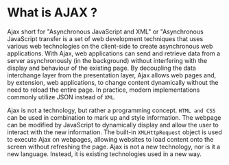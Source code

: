 # **What is AJAX** ?

Ajax short for "Asynchronous JavaScript and XML" or "Asynchronous JavaScript transfer  is a set of web development techniques that uses various web technologies on the client-side to create asynchronous web applications. With Ajax, web applications can send and retrieve data from a server asynchronously (in the background) without interfering with the display and behaviour of the existing page. By decoupling the data interchange layer from the presentation layer, Ajax allows web pages and, by extension, web applications, to change content dynamically without the need to reload the entire page. In practice, modern implementations commonly utilize JSON instead of `XML`.

Ajax is not a technology, but rather a programming concept. `HTML and CSS` can be used in combination to mark up and style information. The webpage can be modified by JavaScript to dynamically display and allow the user to interact with the new information. The built-in `XMLHttpRequest` object is used to execute Ajax on webpages, allowing websites to load content onto the screen without refreshing the page. Ajax is not a new technology, nor is it a new language. Instead, it is existing technologies used in a new way.